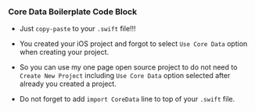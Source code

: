 ### Core Data Boilerplate Code Block

- Just `copy-paste` to your `.swift` file!!!

- You created your iOS project and forgot to select `Use Core Data` option when creating your project.

- So you can use my one page open source project to do not need to `Create New Project` including `Use Core Data` option selected after already you created a project.

- Do not forget to add `import CoreData` line to top of your `.swift` file.

